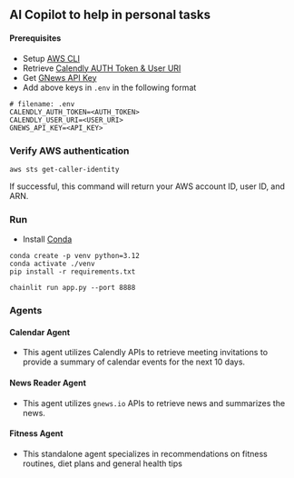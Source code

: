 ## AI Copilot to help in personal tasks

#### Prerequisites
- Setup [AWS CLI](https://docs.aws.amazon.com/cli/latest/userguide/getting-started-quickstart.html)
- Retrieve [Calendly AUTH Token & User URI](https://developer.calendly.com/api-docs/be9b32ef4b44c-get-access-token)
- Get [GNews API Key](https://gnews.io/docs/v4#authentication)
- Add above keys in `.env` in the following format

```
# filename: .env
CALENDLY_AUTH_TOKEN=<AUTH_TOKEN>
CALENDLY_USER_URI=<USER_URI>
GNEWS_API_KEY=<API_KEY>
```

### Verify AWS authentication
```
aws sts get-caller-identity
```
If successful, this command will return your AWS account ID, user ID, and ARN.


### Run
- Install [Conda](https://docs.conda.io/projects/conda/en/latest/user-guide/install/index.html)
```
conda create -p venv python=3.12
conda activate ./venv
pip install -r requirements.txt

chainlit run app.py --port 8888
```
### Agents

#### Calendar Agent
- This agent utilizes Calendly APIs to retrieve meeting invitations to provide a summary of calendar events for the next 10 days. 

#### News Reader Agent
- This agent utilizes `gnews.io` APIs to retrieve news and summarizes the news. 

#### Fitness Agent
- This standalone agent specializes in recommendations on fitness routines, diet plans and general health tips

